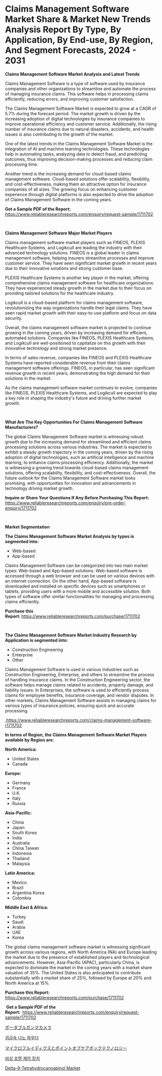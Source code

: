 <p><h1>Claims Management Software Market Share & Market New Trends Analysis Report By Type, By Application, By End-use, By Region, And Segment Forecasts, 2024 - 2031</h1></p><p><strong>Claims Management Software Market Analysis and Latest Trends</strong></p>
<p><p>Claims Management Software is a type of software used by insurance companies and other organizations to streamline and automate the process of managing insurance claims. This software helps in processing claims efficiently, reducing errors, and improving customer satisfaction.</p><p>The Claims Management Software Market is expected to grow at a CAGR of 5.7% during the forecast period. The market growth is driven by the increasing adoption of digital technologies by insurance companies to improve operational efficiency and customer service. Additionally, the rising number of insurance claims due to natural disasters, accidents, and health issues is also contributing to the growth of the market.</p><p>One of the latest trends in the Claims Management Software Market is the integration of AI and machine learning technologies. These technologies help in automating tasks, analyzing data to detect fraud, and predicting outcomes, thus improving decision-making processes and reducing claim processing time.</p><p>Another trend is the increasing demand for cloud-based claims management software. Cloud-based solutions offer scalability, flexibility, and cost-effectiveness, making them an attractive option for insurance companies of all sizes. The growing focus on enhancing customer experience through digital platforms is also expected to drive the adoption of Claims Management Software in the coming years.</p></p>
<p><strong>Get a Sample PDF of the Report:&nbsp;</strong> <a href="https://www.reliableresearchreports.com/enquiry/request-sample/1711702">https://www.reliableresearchreports.com/enquiry/request-sample/1711702</a></p>
<p>&nbsp;</p>
<p><strong>Claims Management Software Major Market Players</strong></p>
<p><p>Claims management software market players such as FINEOS, PLEXIS Healthcare Systems, and Logikcull are leading the industry with their advanced technology solutions. FINEOS is a global leader in claims management software, helping insurers streamline processes and improve customer service. They have seen significant market growth in recent years due to their innovative solutions and strong customer base.</p><p>PLEXIS Healthcare Systems is another key player in the market, offering comprehensive claims management software for healthcare organizations. They have experienced steady growth in the market due to their focus on providing tailored solutions for the healthcare industry.</p><p>Logikcull is a cloud-based platform for claims management software, revolutionizing the way organizations handle their legal claims. They have seen rapid market growth with their easy-to-use platform and focus on data security.</p><p>Overall, the claims management software market is projected to continue growing in the coming years, driven by increasing demand for efficient, automated solutions. Companies like FINEOS, PLEXIS Healthcare Systems, and Logikcull are well-positioned to capitalize on this growth with their innovative technology and strong market presence.</p><p>In terms of sales revenue, companies like FINEOS and PLEXIS Healthcare Systems have reported considerable revenue from their claims management software offerings. FINEOS, in particular, has seen significant revenue growth in recent years, demonstrating the high demand for their solutions in the market.</p><p>As the claims management software market continues to evolve, companies like FINEOS, PLEXIS Healthcare Systems, and Logikcull are expected to play a key role in shaping the industry's future and driving further market growth.</p></p>
<p>&nbsp;</p>
<p><strong>What Are The Key Opportunities For Claims Management Software Manufacturers?</strong></p>
<p><p>The global Claims Management Software market is witnessing robust growth due to the increasing demand for streamlined and efficient claims processing solutions across various industries. The market is expected to exhibit a steady growth trajectory in the coming years, driven by the rising adoption of digital technologies, such as artificial intelligence and machine learning, to enhance claims processing efficiency. Additionally, the market is witnessing a growing trend towards cloud-based claims management solutions, offering scalability, flexibility, and cost-effectiveness. Overall, the future outlook for the Claims Management Software market looks promising, with opportunities for innovation and advancements in technology driving market growth.</p></p>
<p><strong>Inquire or Share Your Questions If Any Before Purchasing This Report:</strong> <a href="https://www.reliableresearchreports.com/enquiry/pre-order-enquiry/1711702">https://www.reliableresearchreports.com/enquiry/pre-order-enquiry/1711702</a></p>
<p>&nbsp;</p>
<p><strong>Market Segmentation</strong></p>
<p><strong>The Claims Management Software Market Analysis by types is segmented into:</strong></p>
<p><ul><li>Web-based</li><li>App-based</li></ul></p>
<p><p>Claims Management Software can be categorized into two main market types: Web-based and App-based solutions. Web-based software is accessed through a web browser and can be used on various devices with an internet connection. On the other hand, App-based software is downloaded and installed on specific devices such as smartphones or tablets, providing users with a more mobile and accessible solution. Both types of software offer similar functionalities for managing and processing claims efficiently.</p></p>
<p><strong>Purchase this Report:&nbsp;</strong><a href="https://www.reliableresearchreports.com/purchase/1711702">https://www.reliableresearchreports.com/purchase/1711702</a></p>
<p>&nbsp;</p>
<p><strong>The Claims Management Software Market Industry Research by Application is segmented into:</strong></p>
<p><ul><li>Construction Engineering</li><li>Enterprise</li><li>Other</li></ul></p>
<p><p>Claims Management Software is used in various industries such as Construction Engineering, Enterprise, and others to streamline the process of handling insurance claims. In the Construction Engineering sector, the software helps manage claims related to accidents, property damage, and liability issues. In Enterprises, the software is used to efficiently process claims for employee benefits, insurance coverage, and vendor disputes. In other markets, Claims Management Software assists in managing claims for various types of insurance policies, ensuring quick and accurate processing.</p></p>
<p><a href="https://www.reliableresearchreports.com/claims-management-software-r1711702">&nbsp;https://www.reliableresearchreports.com/claims-management-software-r1711702</a></p>
<p><strong>In terms of Region, the Claims Management Software Market Players available by Region are:</strong></p>
<p>
    <p> <strong> North America: </strong>
        <ul>
            <li>United States</li>
            <li>Canada</li>
        </ul>
        </p> 
    <p> <strong> Europe: </strong>
        <ul>
            <li>Germany</li>
            <li>France</li>
            <li>U.K.</li>
            <li>Italy</li>
            <li>Russia</li>
        </ul>
        </p> 
    <p> <strong> Asia-Pacific: </strong>
        <ul>
            <li>China</li>
            <li>Japan</li>
            <li>South Korea</li>
            <li>India</li>
            <li>Australia</li>
            <li>China Taiwan</li>
            <li>Indonesia</li>
            <li>Thailand</li>
            <li>Malaysia</li>
        </ul>
        </p> 
    <p> <strong> Latin America: </strong>
        <ul>
            <li>Mexico</li>
            <li>Brazil</li>
            <li>Argentina Korea</li>
            <li>Colombia</li>
        </ul>
        </p> 
    <p> <strong> Middle East & Africa: </strong>
        <ul>
            <li>Turkey</li>
            <li>Saudi</li>
            <li>Arabia</li>
            <li>UAE</li>
            <li>Korea</li>
        </ul>
    </p>
    </p>
<p><p>The global claims management software market is witnessing significant growth across various regions, with North America (NA) and Europe leading the market due to the presence of established players and technological advancements. However, Asia-Pacific (APAC), particularly China, is expected to dominate the market in the coming years with a market share valuation of 35%. The United States is also anticipated to contribute substantially with a market share of 25%, followed by Europe at 20% and North America at 15%.</p></p>
<p><strong>Purchase this Report: </strong><a href="https://www.reliableresearchreports.com/purchase/1711702">https://www.reliableresearchreports.com/purchase/1711702</a></p>
<p>&nbsp;<strong>Get a Sample PDF of the Report:&nbsp;&nbsp;</strong><a href="https://www.reliableresearchreports.com/enquiry/request-sample/1711702">https://www.reliableresearchreports.com/enquiry/request-sample/1711702</a></p>
<p><strong></strong></p>
<p><p><a href="https://github.com/dawson566/Market-Research-Report-List-1/blob/main/3448039126975.md">ポータブルガンマカメラ</a></p><p><a href="https://github.com/chupp85/Market-Research-Report-List-1/blob/main/8053481110448.md">귀금속 나노 파우더</a></p><p><a href="https://github.com/DeonBoer2023/Market-Research-Report-List-1/blob/main/6093989126976.md">マイクロフルイディクスとポイントオブケアポックテクノロジー</a></p><p><a href="https://github.com/Edwards13Jessica/Market-Research-Report-List-1/blob/main/2398268110449.md">비상 조명 제어 장치</a></p><p><a href="https://github.com/mbisetmhermsr/Market-Research-Report-List-2/blob/main/delta-9-tetrahydrocannabinol-market.md">Delta-9-Tetrahydrocannabinol Market</a></p></p>